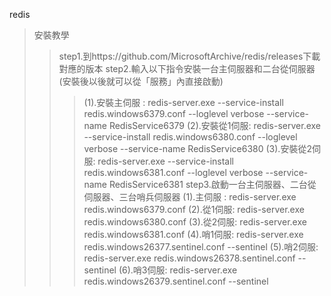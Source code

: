 redis

>安裝教學
>>step1.到https://github.com/MicrosoftArchive/redis/releases下載對應的版本
>>step2.輸入以下指令安裝一台主伺服器和二台從伺服器(安裝後以後就可以從「服務」內直接啟動)
>>>(1).安裝主伺服 : redis-server.exe --service-install redis.windows6379.conf --loglevel verbose  --service-name RedisService6379
>>>(2).安裝從1伺服: redis-server.exe --service-install redis.windows6380.conf --loglevel verbose  --service-name RedisService6380
>>>(3).安裝從2伺服: redis-server.exe --service-install redis.windows6381.conf --loglevel verbose  --service-name RedisService6381
>>step3.啟動一台主伺服器、二台從伺服器、三台哨兵伺服器
>>>(1).主伺服 : redis-server.exe redis.windows6379.conf
>>>(2).從1伺服: redis-server.exe redis.windows6380.conf
>>>(3).從2伺服: redis-server.exe redis.windows6381.conf
>>>(4).哨1伺服: redis-server.exe redis.windows26377.sentinel.conf --sentinel
>>>(5).哨2伺服: redis-server.exe redis.windows26378.sentinel.conf --sentinel
>>>(6).哨3伺服: redis-server.exe redis.windows26379.sentinel.conf --sentinel




 